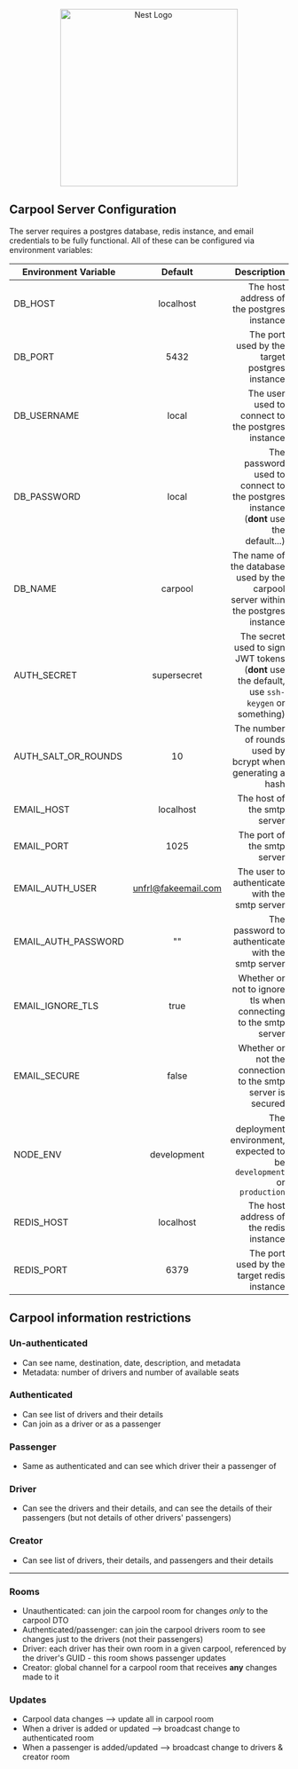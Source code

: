 <p align="center">
  <a href="http://nestjs.com/" target="blank"><img src="https://nestjs.com/img/logo_text.svg" width="320" alt="Nest Logo" /></a>
</p>

## Carpool Server Configuration

The server requires a postgres database, redis instance, and email credentials to be fully functional. All of these can be configured via environment variables:

| Environment Variable |       Default       |                                                                                  Description |
| -------------------- | :-----------------: | -------------------------------------------------------------------------------------------: |
| DB_HOST              |      localhost      |                                                    The host address of the postgres instance |
| DB_PORT              |        5432         |                                                The port used by the target postgres instance |
| DB_USERNAME          |        local        |                                            The user used to connect to the postgres instance |
| DB_PASSWORD          |        local        |          The password used to connect to the postgres instance (**dont** use the default...) |
| DB_NAME              |       carpool       |             The name of the database used by the carpool server within the postgres instance |
| AUTH_SECRET          |     supersecret     | The secret used to sign JWT tokens (**dont** use the default, use `ssh-keygen` or something) |
| AUTH_SALT_OR_ROUNDS  |         10          |                                   The number of rounds used by bcrypt when generating a hash |
| EMAIL_HOST           |      localhost      |                                                                  The host of the smtp server |
| EMAIL_PORT           |        1025         |                                                                  The port of the smtp server |
| EMAIL_AUTH_USER      | unfrl@fakeemail.com |                                                The user to authenticate with the smtp server |
| EMAIL_AUTH_PASSWORD  |         ""          |                                            The password to authenticate with the smtp server |
| EMAIL_IGNORE_TLS     |        true         |                              Whether or not to ignore tls when connecting to the smtp server |
| EMAIL_SECURE         |        false        |                                  Whether or not the connection to the smtp server is secured |
| NODE_ENV             |     development     |                     The deployment environment, expected to be `development` or `production` |
| REDIS_HOST           |      localhost      |                                                       The host address of the redis instance |
| REDIS_PORT           |        6379         |                                                   The port used by the target redis instance |

## Carpool information restrictions

### Un-authenticated

-   Can see name, destination, date, description, and metadata
-   Metadata: number of drivers and number of available seats

### Authenticated

-   Can see list of drivers and their details
-   Can join as a driver or as a passenger

### Passenger

-   Same as authenticated and can see which driver their a passenger of

### Driver

-   Can see the drivers and their details, and can see the details of their passengers (but not details of other drivers' passengers)

### Creator

-   Can see list of drivers, their details, and passengers and their details

---

### Rooms

-   Unauthenticated: can join the carpool room for changes _only_ to the carpool DTO
-   Authenticated/passenger: can join the carpool drivers room to see changes just to the drivers (not their passengers)
-   Driver: each driver has their own room in a given carpool, referenced by the driver's GUID - this room shows passenger updates
-   Creator: global channel for a carpool room that receives **any** changes made to it

### Updates

-   Carpool data changes --> update all in carpool room
-   When a driver is added or updated --> broadcast change to authenticated room
-   When a passenger is added/updated --> broadcast change to drivers & creator room
